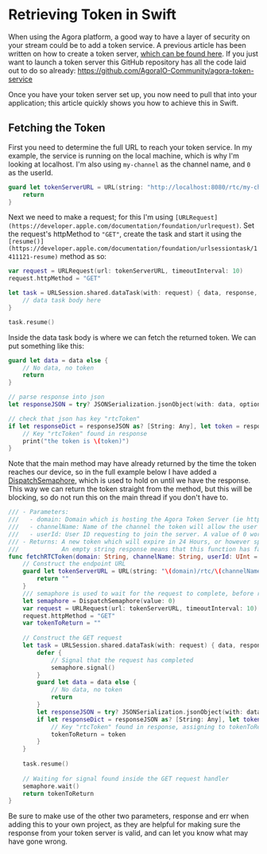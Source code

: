 # Retrieving Token in Swift

When using the Agora platform, a good way to have a layer of security on your stream could be to add a token service.
A previous article has been written on how to create a token server, [which can be found here](https://www.agora.io/en/blog/how-to-build-a-token-server-using-golang/). If you just want to launch a token server this GitHub repository has all the code laid out to do so already:
https://github.com/AgoraIO-Community/agora-token-service

Once you have your token server set up, you now need to pull that into your application; this article quickly shows you how to achieve this in Swift.

## Fetching the Token

First you need to determine the full URL to reach your token service. In my example, the service is running on the local machine, which is why I'm looking at localhost. I'm also using `my-channel` as the channel name, and `0` as the userId.

```swift
guard let tokenServerURL = URL(string: "http://localhost:8080/rtc/my-channel/publisher/uid/0/") else {
    return
}
```

Next we need to make a request; for this I'm using `[URLRequest](https://developer.apple.com/documentation/foundation/urlrequest)`. Set the request's httpMethod to `"GET"`, create the task and start it using the `[resume()](https://developer.apple.com/documentation/foundation/urlsessiontask/1411121-resume)` method as so:

```swift
var request = URLRequest(url: tokenServerURL, timeoutInterval: 10)
request.httpMethod = "GET"

let task = URLSession.shared.dataTask(with: request) { data, response, err in
    // data task body here
}

task.resume()
```

Inside the data task body is where we can fetch the returned token. We can put something like this:

```swift
guard let data = data else {
    // No data, no token
    return
}

// parse response into json
let responseJSON = try? JSONSerialization.jsonObject(with: data, options: [])

// check that json has key "rtcToken"
if let responseDict = responseJSON as? [String: Any], let token = responseDict["rtcToken"] as? String {
    // Key "rtcToken" found in response
    print("the token is \(token)")
}
```

Note that the main method may have already returned by the time the token reaches our device, so in the full example below I have added a [DispatchSemaphore](https://developer.apple.com/documentation/dispatch/dispatchsemaphore), which is used to hold on until we have the response. This way we can return the token straight from the method, but this will be blocking, so do not run this on the main thread if you don't have to.


```swift
/// - Parameters:
///   - domain: Domain which is hosting the Agora Token Server (ie http://localhost:8080)
///   - channelName: Name of the channel the token will allow the user to access
///   - userId: User ID requesting to join the server. A value of 0 works for all users.
/// - Returns: A new token which will expire in 24 Hours, or however specified by the token server.
///            An empty string response means that this function has failed.
func fetchRTCToken(domain: String, channelName: String, userId: UInt = 0) -> String {
    // Construct the endpoint URL
    guard let tokenServerURL = URL(string: "\(domain)/rtc/\(channelName)/publisher/uid/\(userId)/") else {
        return ""
    }
    /// semaphore is used to wait for the request to complete, before returning the token.
    let semaphore = DispatchSemaphore(value: 0)
    var request = URLRequest(url: tokenServerURL, timeoutInterval: 10)
    request.httpMethod = "GET"
    var tokenToReturn = ""
    
    // Construct the GET request
    let task = URLSession.shared.dataTask(with: request) { data, response, err in
        defer {
            // Signal that the request has completed
            semaphore.signal()
        }
        guard let data = data else {
            // No data, no token
            return
        }
        let responseJSON = try? JSONSerialization.jsonObject(with: data, options: [])
        if let responseDict = responseJSON as? [String: Any], let token = responseDict["rtcToken"] as? String {
            // Key "rtcToken" found in response, assigning to tokenToReturn
            tokenToReturn = token
        }
    }
    
    task.resume()
    
    // Waiting for signal found inside the GET request handler
    semaphore.wait()
    return tokenToReturn
}
```

Be sure to make use of the other two parameters, response and err when adding this to your own project, as they are helpful for making sure the response from your token server is valid, and can let you know what may have gone wrong.
